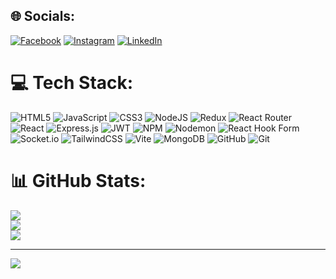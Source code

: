 
## 🌐 Socials:
[![Facebook](https://img.shields.io/badge/Facebook-%231877F2.svg?logo=Facebook&logoColor=white)](https://www.facebook.com/Aaditya.Shta/) [![Instagram](https://img.shields.io/badge/Instagram-%23E4405F.svg?logo=Instagram&logoColor=white)](https://www.instagram.com/aaditya_shrestha__/) [![LinkedIn](https://img.shields.io/badge/LinkedIn-%230077B5.svg?logo=linkedin&logoColor=white)](https://www.linkedin.com/in/aaditya-shrestha-148318286/) 

# 💻 Tech Stack:
![HTML5](https://img.shields.io/badge/html5-%23E34F26.svg?style=for-the-badge&logo=html5&logoColor=white) ![JavaScript](https://img.shields.io/badge/javascript-%23323330.svg?style=for-the-badge&logo=javascript&logoColor=%23F7DF1E) ![CSS3](https://img.shields.io/badge/css3-%231572B6.svg?style=for-the-badge&logo=css3&logoColor=white) ![NodeJS](https://img.shields.io/badge/node.js-6DA55F?style=for-the-badge&logo=node.js&logoColor=white) ![Redux](https://img.shields.io/badge/redux-%23593d88.svg?style=for-the-badge&logo=redux&logoColor=white) ![React Router](https://img.shields.io/badge/React_Router-CA4245?style=for-the-badge&logo=react-router&logoColor=white) ![React](https://img.shields.io/badge/react-%2320232a.svg?style=for-the-badge&logo=react&logoColor=%2361DAFB) ![Express.js](https://img.shields.io/badge/express.js-%23404d59.svg?style=for-the-badge&logo=express&logoColor=%2361DAFB) ![JWT](https://img.shields.io/badge/JWT-black?style=for-the-badge&logo=JSON%20web%20tokens) ![NPM](https://img.shields.io/badge/NPM-%23CB3837.svg?style=for-the-badge&logo=npm&logoColor=white) ![Nodemon](https://img.shields.io/badge/NODEMON-%23323330.svg?style=for-the-badge&logo=nodemon&logoColor=%BBDEAD) ![React Hook Form](https://img.shields.io/badge/React%20Hook%20Form-%23EC5990.svg?style=for-the-badge&logo=reacthookform&logoColor=white) ![Socket.io](https://img.shields.io/badge/Socket.io-black?style=for-the-badge&logo=socket.io&badgeColor=010101) ![TailwindCSS](https://img.shields.io/badge/tailwindcss-%2338B2AC.svg?style=for-the-badge&logo=tailwind-css&logoColor=white) ![Vite](https://img.shields.io/badge/vite-%23646CFF.svg?style=for-the-badge&logo=vite&logoColor=white) ![MongoDB](https://img.shields.io/badge/MongoDB-%234ea94b.svg?style=for-the-badge&logo=mongodb&logoColor=white) ![GitHub](https://img.shields.io/badge/github-%23121011.svg?style=for-the-badge&logo=github&logoColor=white) ![Git](https://img.shields.io/badge/git-%23F05033.svg?style=for-the-badge&logo=git&logoColor=white)
# 📊 GitHub Stats:
![](https://github-readme-stats.vercel.app/api?username=aaditya-064&theme=dark&hide_border=false&include_all_commits=true&count_private=true)<br/>
![](https://github-readme-streak-stats.herokuapp.com/?user=aaditya-064&theme=dark&hide_border=false)<br/>
![](https://github-readme-stats.vercel.app/api/top-langs/?username=aaditya-064&theme=dark&hide_border=false&include_all_commits=true&count_private=true&layout=compact)

---
[![](https://visitcount.itsvg.in/api?id=aaditya-064&icon=0&color=0)](https://visitcount.itsvg.in)

<!-- Proudly created with GPRM ( https://gprm.itsvg.in ) -->
